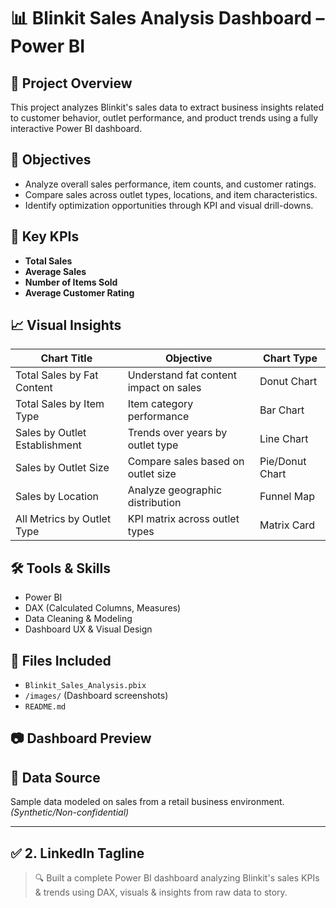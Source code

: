 # 📊 Blinkit Sales Analysis Dashboard – Power BI

## 🧩 Project Overview
This project analyzes Blinkit's sales data to extract business insights related to customer behavior, outlet performance, and product trends using a fully interactive Power BI dashboard.

## 🎯 Objectives
- Analyze overall sales performance, item counts, and customer ratings.
- Compare sales across outlet types, locations, and item characteristics.
- Identify optimization opportunities through KPI and visual drill-downs.

## 🧮 Key KPIs
- **Total Sales**
- **Average Sales**
- **Number of Items Sold**
- **Average Customer Rating**

## 📈 Visual Insights
| Chart Title                     | Objective                                                  | Chart Type          |
|-------------------------------|-------------------------------------------------------------|---------------------|
| Total Sales by Fat Content    | Understand fat content impact on sales                      | Donut Chart         |
| Total Sales by Item Type      | Item category performance                                  | Bar Chart           |
| Sales by Outlet Establishment | Trends over years by outlet type                           | Line Chart          |
| Sales by Outlet Size          | Compare sales based on outlet size                         | Pie/Donut Chart     |
| Sales by Location             | Analyze geographic distribution                            | Funnel Map          |
| All Metrics by Outlet Type    | KPI matrix across outlet types                             | Matrix Card         |

## 🛠 Tools & Skills
- Power BI
- DAX (Calculated Columns, Measures)
- Data Cleaning & Modeling
- Dashboard UX & Visual Design

## 📎 Files Included
- `Blinkit_Sales_Analysis.pbix`
- `/images/` (Dashboard screenshots)
- `README.md`

## 📷 Dashboard Preview


## 📄 Data Source
Sample data modeled on sales from a retail business environment. *(Synthetic/Non-confidential)*

---

## ✅ 2. **LinkedIn Tagline**
> 🔍 Built a complete Power BI dashboard analyzing Blinkit's sales KPIs & trends using DAX, visuals & insights from raw data to story.


